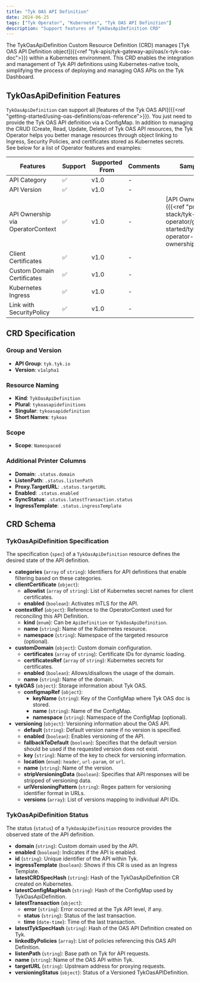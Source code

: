 ```yaml
---
title: "Tyk OAS API Definition"
date: 2024-06-25
tags: ["Tyk Operator", "Kubernetes", "Tyk OAS API Definition"]
description: "Support features of TykOasApiDefinition CRD"
---
```


The TykOasApiDefinition Custom Resource Definition (CRD) manages [Tyk OAS API Definition object]({{<ref "tyk-apis/tyk-gateway-api/oas/x-tyk-oas-doc">}}) within a Kubernetes environment. This CRD enables the integration and management of Tyk API definitions using Kubernetes-native tools, simplifying the process of deploying and managing OAS APIs on the Tyk Dashboard.

## TykOasApiDefinition Features

`TykOasApiDefinition` can support all [features of the Tyk OAS API]({{<ref "getting-started/using-oas-definitions/oas-reference">}}). You just need to provide the Tyk OAS API definition via a ConfigMap. In addition to managing the CRUD (Create, Read, Update, Delete) of Tyk OAS API resources, the Tyk Operator helps you better manage resources through object linking to Ingress, Security Policies, and certificates stored as Kubernetes secrets. See below for a list of Operator features and examples:

| Features | Support | Supported From | Comments | Sample |
|----------|---------|-----------------|----------|--------|
| API Category | ✅      | v1.0 | - | |
| API Version | ✅      | v1.0 | - | |
| API Ownership via OperatorContext | ✅      | v1.0 | - | [API Ownership]({{<ref "product-stack/tyk-operator/getting-started/tyk-operator-api-ownership">}}) |
| Client Certificates | ✅      | v1.0 | - | |
| Custom Domain Certificates | ✅      | v1.0 | - | |
| Kubernetes Ingress | ✅      | v1.0 | - | |
| Link with SecurityPolicy | ✅      | v1.0 | - | |

## CRD Specification

### Group and Version

- **API Group**: `tyk.tyk.io`
- **Version**: `v1alpha1`

### Resource Naming

- **Kind**: `TykOasApiDefinition`
- **Plural**: `tykoasapidefinitions`
- **Singular**: `tykoasapidefinition`
- **Short Names**: `tykoas`

### Scope

- **Scope**: `Namespaced`

### Additional Printer Columns

- **Domain**: `.status.domain`
- **ListenPath**: `.status.listenPath`
- **Proxy.TargetURL**: `.status.targetURL`
- **Enabled**: `.status.enabled`
- **SyncStatus**: `.status.latestTransaction.status`
- **IngressTemplate**: `.status.ingressTemplate`

## CRD Schema

### TykOasApiDefinition Specification

The specification (`spec`) of a `TykOasApiDefinition` resource defines the desired state of the API definition.

- **categories** (`array` of `string`): Identifiers for API definitions that enable filtering based on these categories.
- **clientCertificate** (`object`):
  - **allowlist** (`array` of `string`): List of Kubernetes secret names for client certificates.
  - **enabled** (`boolean`): Activates mTLS for the API.
- **contextRef** (`object`): Reference to the OperatorContext used for reconciling this API Definition.
  - **kind** (`enum`): Can be `ApiDefinition` or `TykOasApiDefinition`.
  - **name** (`string`): Name of the Kubernetes resource.
  - **namespace** (`string`): Namespace of the targeted resource (optional).
- **customDomain** (`object`): Custom domain configuration.
  - **certificates** (`array` of `string`): Certificate IDs for dynamic loading.
  - **certificatesRef** (`array` of `string`): Kubernetes secrets for certificates.
  - **enabled** (`boolean`): Allows/disallows the usage of the domain.
  - **name** (`string`): Name of the domain.
- **tykOAS** (`object`): Storage information about Tyk OAS.
  - **configmapRef** (`object`):
    - **keyName** (`string`): Key of the ConfigMap where Tyk OAS doc is stored.
    - **name** (`string`): Name of the ConfigMap.
    - **namespace** (`string`): Namespace of the ConfigMap (optional).
- **versioning** (`object`): Versioning information about the OAS API.
  - **default** (`string`): Default version name if no version is specified.
  - **enabled** (`boolean`): Enables versioning of the API.
  - **fallbackToDefault** (`boolean`): Specifies that the default version should be used if the requested version does not exist.
  - **key** (`string`): Name of the key to check for versioning information.
  - **location** (`enum`): `header`, `url-param`, or `url`.
  - **name** (`string`): Name of the version.
  - **stripVersioningData** (`boolean`): Specifies that API responses will be stripped of versioning data.
  - **urlVersioningPattern** (`string`): Regex pattern for versioning identifier format in URLs.
  - **versions** (`array`): List of versions mapping to individual API IDs.

### TykOasApiDefinition Status

The status (`status`) of a `TykOasApiDefinition` resource provides the observed state of the API definition.

- **domain** (`string`): Custom domain used by the API.
- **enabled** (`boolean`): Indicates if the API is enabled.
- **id** (`string`): Unique identifier of the API within Tyk.
- **ingressTemplate** (`boolean`): Shows if this CR is used as an Ingress Template.
- **latestCRDSpecHash** (`string`): Hash of the TykOasApiDefinition CR created on Kubernetes.
- **latestConfigMapHash** (`string`): Hash of the ConfigMap used by TykOasApiDefinition.
- **latestTransaction** (`object`):
  - **error** (`string`): Error occurred at the Tyk API level, if any.
  - **status** (`string`): Status of the last transaction.
  - **time** (`date-time`): Time of the last transaction.
- **latestTykSpecHash** (`string`): Hash of the OAS API Definition created on Tyk.
- **linkedByPolicies** (`array`): List of policies referencing this OAS API Definition.
- **listenPath** (`string`): Base path on Tyk for API requests.
- **name** (`string`): Name of the OAS API within Tyk.
- **targetURL** (`string`): Upstream address for proxying requests.
- **versioningStatus** (`object`): Status of a Versioned TykOasAPIDefinition.
